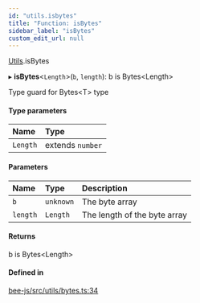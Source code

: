 ```yaml
---
id: "utils.isbytes"
title: "Function: isBytes"
sidebar_label: "isBytes"
custom_edit_url: null
---
```


[Utils](../modules/utils.md).isBytes

▸ **isBytes**<`Length`\>(`b`, `length`): b is Bytes<Length\>

Type guard for Bytes<T\> type

#### Type parameters

| Name | Type |
| :------ | :------ |
| `Length` | extends `number` |

#### Parameters

| Name | Type | Description |
| :------ | :------ | :------ |
| `b` | `unknown` | The byte array |
| `length` | `Length` | The length of the byte array |

#### Returns

b is Bytes<Length\>

#### Defined in

[bee-js/src/utils/bytes.ts:34](https://github.com/ethersphere/bee-js/blob/5b112bf/src/utils/bytes.ts#L34)
